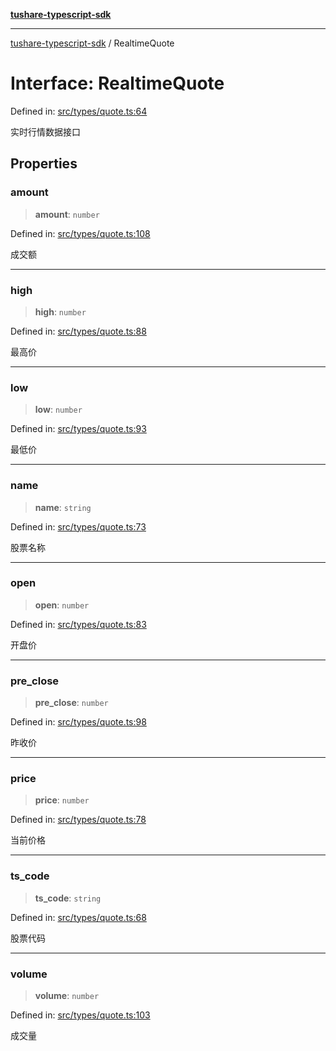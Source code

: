 [**tushare-typescript-sdk**](../index.md)

***

[tushare-typescript-sdk](../index.md) / RealtimeQuote

# Interface: RealtimeQuote

Defined in: [src/types/quote.ts:64](https://github.com/hestudy/tushare-typescript-sdk/blob/c090018fe8d4baaa005cb4cd1e2cbe013fd57cc7/src/types/quote.ts#L64)

实时行情数据接口

## Properties

### amount

> **amount**: `number`

Defined in: [src/types/quote.ts:108](https://github.com/hestudy/tushare-typescript-sdk/blob/c090018fe8d4baaa005cb4cd1e2cbe013fd57cc7/src/types/quote.ts#L108)

成交额

***

### high

> **high**: `number`

Defined in: [src/types/quote.ts:88](https://github.com/hestudy/tushare-typescript-sdk/blob/c090018fe8d4baaa005cb4cd1e2cbe013fd57cc7/src/types/quote.ts#L88)

最高价

***

### low

> **low**: `number`

Defined in: [src/types/quote.ts:93](https://github.com/hestudy/tushare-typescript-sdk/blob/c090018fe8d4baaa005cb4cd1e2cbe013fd57cc7/src/types/quote.ts#L93)

最低价

***

### name

> **name**: `string`

Defined in: [src/types/quote.ts:73](https://github.com/hestudy/tushare-typescript-sdk/blob/c090018fe8d4baaa005cb4cd1e2cbe013fd57cc7/src/types/quote.ts#L73)

股票名称

***

### open

> **open**: `number`

Defined in: [src/types/quote.ts:83](https://github.com/hestudy/tushare-typescript-sdk/blob/c090018fe8d4baaa005cb4cd1e2cbe013fd57cc7/src/types/quote.ts#L83)

开盘价

***

### pre\_close

> **pre\_close**: `number`

Defined in: [src/types/quote.ts:98](https://github.com/hestudy/tushare-typescript-sdk/blob/c090018fe8d4baaa005cb4cd1e2cbe013fd57cc7/src/types/quote.ts#L98)

昨收价

***

### price

> **price**: `number`

Defined in: [src/types/quote.ts:78](https://github.com/hestudy/tushare-typescript-sdk/blob/c090018fe8d4baaa005cb4cd1e2cbe013fd57cc7/src/types/quote.ts#L78)

当前价格

***

### ts\_code

> **ts\_code**: `string`

Defined in: [src/types/quote.ts:68](https://github.com/hestudy/tushare-typescript-sdk/blob/c090018fe8d4baaa005cb4cd1e2cbe013fd57cc7/src/types/quote.ts#L68)

股票代码

***

### volume

> **volume**: `number`

Defined in: [src/types/quote.ts:103](https://github.com/hestudy/tushare-typescript-sdk/blob/c090018fe8d4baaa005cb4cd1e2cbe013fd57cc7/src/types/quote.ts#L103)

成交量
